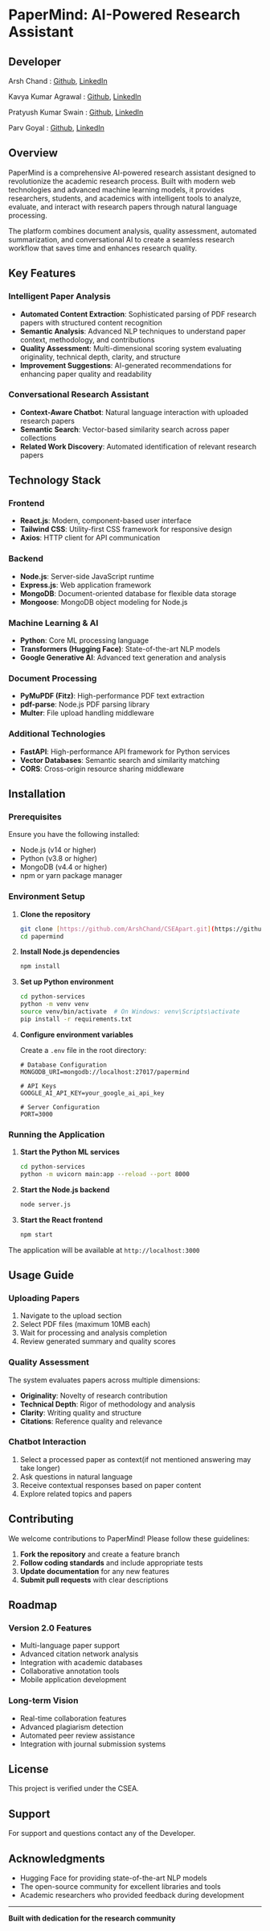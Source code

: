 # PaperMind: AI-Powered Research Assistant

## Developer 

Arsh Chand : [Github](https://github.com/ArshChand), [LinkedIn](www.linkedin.com/in/arsh-chand)

Kavya Kumar Agrawal : [Github](https://github.com/Kavya-Agrawal), [LinkedIn](https://www.linkedin.com/in/kavya-kumar-agrawal-200b082aa/)

Pratyush Kumar Swain : [Github](https://github.com/ArshChand), [LinkedIn](www.linkedin.com/in/arsh-chand)

Parv Goyal : [Github](https://github.com/ArshChand), [LinkedIn](www.linkedin.com/in/arsh-chand)

## Overview

PaperMind is a comprehensive AI-powered research assistant designed to revolutionize the academic research process. Built with modern web technologies and advanced machine learning models, it provides researchers, students, and academics with intelligent tools to analyze, evaluate, and interact with research papers through natural language processing.

The platform combines document analysis, quality assessment, automated summarization, and conversational AI to create a seamless research workflow that saves time and enhances research quality.

## Key Features

### Intelligent Paper Analysis
- **Automated Content Extraction**: Sophisticated parsing of PDF research papers with structured content recognition
- **Semantic Analysis**: Advanced NLP techniques to understand paper context, methodology, and contributions
- **Quality Assessment**: Multi-dimensional scoring system evaluating originality, technical depth, clarity, and structure
- **Improvement Suggestions**: AI-generated recommendations for enhancing paper quality and readability

### Conversational Research Assistant
- **Context-Aware Chatbot**: Natural language interaction with uploaded research papers
- **Semantic Search**: Vector-based similarity search across paper collections
- **Related Work Discovery**: Automated identification of relevant research papers


## Technology Stack

### Frontend
- **React.js**: Modern, component-based user interface
- **Tailwind CSS**: Utility-first CSS framework for responsive design
- **Axios**: HTTP client for API communication

### Backend
- **Node.js**: Server-side JavaScript runtime
- **Express.js**: Web application framework
- **MongoDB**: Document-oriented database for flexible data storage
- **Mongoose**: MongoDB object modeling for Node.js

### Machine Learning & AI
- **Python**: Core ML processing language
- **Transformers (Hugging Face)**: State-of-the-art NLP models
- **Google Generative AI**: Advanced text generation and analysis

### Document Processing
- **PyMuPDF (Fitz)**: High-performance PDF text extraction
- **pdf-parse**: Node.js PDF parsing library
- **Multer**: File upload handling middleware

### Additional Technologies
- **FastAPI**: High-performance API framework for Python services
- **Vector Databases**: Semantic search and similarity matching
- **CORS**: Cross-origin resource sharing middleware

## Installation

### Prerequisites

Ensure you have the following installed:
- Node.js (v14 or higher)
- Python (v3.8 or higher)
- MongoDB (v4.4 or higher)
- npm or yarn package manager

### Environment Setup

1. **Clone the repository**
   ```bash
   git clone [https://github.com/ArshChand/CSEApart.git](https://github.com/ArshChand/CSEApart)
   cd papermind
   ```

2. **Install Node.js dependencies**
   ```bash
   npm install
   ```

3. **Set up Python environment**
   ```bash
   cd python-services
   python -m venv venv
   source venv/bin/activate  # On Windows: venv\Scripts\activate
   pip install -r requirements.txt
   ```

4. **Configure environment variables**
   
   Create a `.env` file in the root directory:
   ```env
   # Database Configuration
   MONGODB_URI=mongodb://localhost:27017/papermind
   
   # API Keys
   GOOGLE_AI_API_KEY=your_google_ai_api_key
   
   # Server Configuration
   PORT=3000

### Running the Application

1. **Start the Python ML services**
   ```bash
   cd python-services
   python -m uvicorn main:app --reload --port 8000
   ```

2. **Start the Node.js backend**
   ```bash
   node server.js
   ```

3. **Start the React frontend**
   ```bash
   npm start
   ```

The application will be available at `http://localhost:3000`

## Usage Guide

### Uploading Papers

1. Navigate to the upload section
2. Select PDF files (maximum 10MB each)
3. Wait for processing and analysis completion
4. Review generated summary and quality scores

### Quality Assessment

The system evaluates papers across multiple dimensions:
- **Originality**: Novelty of research contribution
- **Technical Depth**: Rigor of methodology and analysis
- **Clarity**: Writing quality and structure
- **Citations**: Reference quality and relevance

### Chatbot Interaction

1. Select a processed paper as context(if not mentioned answering may take longer)
2. Ask questions in natural language
3. Receive contextual responses based on paper content
4. Explore related topics and papers
   
## Contributing

We welcome contributions to PaperMind! Please follow these guidelines:

1. **Fork the repository** and create a feature branch
2. **Follow coding standards** and include appropriate tests
3. **Update documentation** for any new features
4. **Submit pull requests** with clear descriptions

## Roadmap

### Version 2.0 Features
- Multi-language paper support
- Advanced citation network analysis
- Integration with academic databases
- Collaborative annotation tools
- Mobile application development

### Long-term Vision
- Real-time collaboration features
- Advanced plagiarism detection
- Automated peer review assistance
- Integration with journal submission systems

## License

This project is verified under the CSEA.

## Support

For support and questions contact any of the Developer.

## Acknowledgments

- Hugging Face for providing state-of-the-art NLP models
- The open-source community for excellent libraries and tools
- Academic researchers who provided feedback during development

---

**Built with dedication for the research community**
